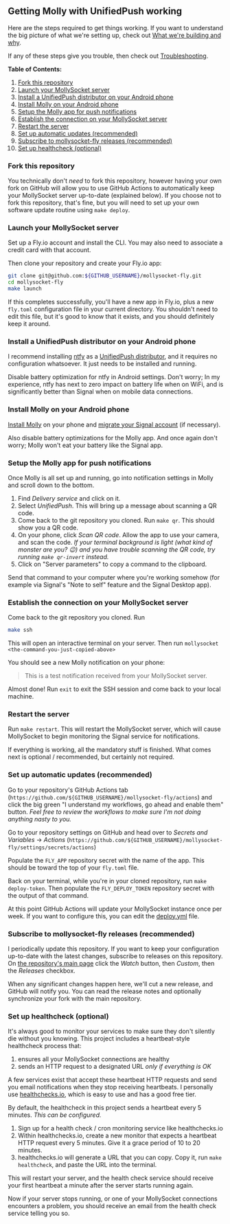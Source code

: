 ## Getting Molly with UnifiedPush working

Here are the steps required to get things working. If you want to understand the big
picture of what we're setting up, check out [What we're building and why](WHAT_WHY.md).

If any of these steps give you trouble, then check out [Troubleshooting](TROUBLESHOOTING.md).

**Table of Contents:**

1. [Fork this repository](#fork-this-repository)
2. [Launch your MollySocket server](#launch-your-mollysocket-server)
3. [Install a UnifiedPush distributor on your Android phone](#install-a-unifiedpush-distributor-on-your-android-phone)
4. [Install Molly on your Android phone](#install-molly-on-your-android-phone)
5. [Setup the Molly app for push notifications](#setup-the-molly-app-for-push-notifications)
6. [Establish the connection on your MollySocket server](#establish-the-connection-on-your-mollysocket-server)
7. [Restart the server](#restart-the-server)
8. [Set up automatic updates (recommended)](#set-up-automatic-updates-recommended)
9. [Subscribe to mollysocket-fly releases (recommended)](#subscribe-to-mollysocket-fly-releases-recommended)
10. [Set up healthcheck (optional)](#set-up-healthcheck-optional)

### Fork this repository

You technically don't _need_ to fork this repository, however having your own fork
on GitHub will allow you to use GitHub Actions to automatically keep your MollySocket
server up-to-date (explained below). If you choose not to fork this repository, that's
fine, but you will need to set up your own software update routine using `make deploy`.

### Launch your MollySocket server

Set up a Fly.io account and install the CLI. You may also need to associate a credit
card with that account.

Then clone your repository and create your Fly.io app:

```bash
git clone git@github.com:${GITHUB_USERNAME}/mollysocket-fly.git
cd mollysocket-fly
make launch
```

If this completes successfully, you'll have a new app in Fly.io, plus a new `fly.toml`
configuration file in your current directory. You shouldn't need to edit this file, but
it's good to know that it exists, and you should definitely keep it around.

### Install a UnifiedPush distributor on your Android phone

I recommend installing [ntfy](https://f-droid.org/en/packages/io.heckel.ntfy/) as a
[UnifiedPush distributor](https://unifiedpush.org/users/distributors/), and it requires
no configuration whatsoever. It just needs to be installed and running.

Disable battery optimization for ntfy in Android settings. Don't worry; In my
experience, ntfy has next to zero impact on battery life when on WiFi, and is
significantly better than Signal when on mobile data connections.

### Install Molly on your Android phone

[Install Molly](https://github.com/mollyim/mollyim-android?tab=readme-ov-file#download)
on your phone and [migrate your Signal account](https://github.com/mollyim/mollyim-android/wiki/Migrating-From-Signal)
(if necessary).

Also disable battery optimizations for the Molly app. And once again don't worry; Molly
won't eat your battery like the Signal app.

### Setup the Molly app for push notifications

Once Molly is all set up and running, go into notification settings in Molly and scroll
down to the bottom.

1. Find _Delivery service_ and click on it.
2. Select _UnifiedPush_. This will bring up a message about scanning a QR code.
3. Come back to the git repository you cloned. Run `make qr`. This should show you a
   QR code.
4. On your phone, click _Scan QR code_. Allow the app to use your camera, and scan the
   code. _If your terminal background is light (what kind of monster are you? 😉) and
   you have trouble scanning the QR code, try running `make qr-invert` instead._
5. Click on "Server parameters" to copy a command to the clipboard.

Send that command to your computer where you're working somehow (for example via
Signal's "Note to self" feature and the Signal Desktop app).

### Establish the connection on your MollySocket server

Come back to the git repository you cloned. Run

```bash
make ssh
```

This will open an interactive terminal on your server. Then run
`mollysocket <the-command-you-just-copied-above>`

You should see a new Molly notification on your phone:

> This is a test notification received from your MollySocket server.

Almost done! Run `exit` to exit the SSH session and come back to your local machine.

### Restart the server

Run `make restart`. This will restart the MollySocket server, which will cause
MollySocket to begin monitoring the Signal service for notifications.

If everything is working, all the mandatory stuff is finished. What comes next is
optional / recommended, but certainly not required.

### Set up automatic updates (recommended)

Go to your repository's GitHub Actions tab
(`https://github.com/${GITHUB_USERNAME}/mollysocket-fly/actions`) and click the big
green "I understand my workflows, go ahead and enable them" button. _Feel free to review
the workflows to make sure I'm not doing anything nasty to you._

Go to your repository settings on GitHub and
head over to _Secrets and Variables_ -> _Actions_
(`https://github.com/${GITHUB_USERNAME}/mollysocket-fly/settings/secrets/actions`)

Populate the `FLY_APP` repository secret with the name of the app. This should be toward
the top of your `fly.toml` file.

Back on your terminal, while you're in your cloned repository, run `make deploy-token`.
Then populate the `FLY_DEPLOY_TOKEN` repository secret with the output of that command.

At this point GitHub Actions will update your MollySocket instance once per week. If you
want to configure this, you can edit the [deploy.yml](../.github/workflows/deploy.yml)
file.

### Subscribe to mollysocket-fly releases (recommended)

I periodically update this repository. If you want to keep your configuration up-to-date
with the latest changes, subscribe to releases on this repository. On [the repository's
main page](https://github.com/pcrockett/mollysocket-fly) click the _Watch_ button, then
_Custom_, then the _Releases_ checkbox.

When any significant changes happen here, we'll cut a new release, and GitHub will
notify you. You can read the release notes and optionally synchronize your fork with the
main repository.

### Set up healthcheck (optional)

It's always good to monitor your services to make sure they don't silently die without
you knowing. This project includes a heartbeat-style healthcheck process that:

1. ensures all your MollySocket connections are healthy
2. sends an HTTP request to a designated URL _only if everything is OK_

A few services exist that accept these heartbeat HTTP requests and send you email
notifications when they stop receiving heartbeats. I personally use
[healthchecks.io](https://healthchecks.io/), which is easy to use and has a good free
tier.

By default, the healthcheck in this project sends a heartbeat every 5 minutes. _This can
be configured._

1. Sign up for a health check / cron monitoring service like healthchecks.io
2. Within healthchecks.io, create a new monitor that expects a heartbeat HTTP request
   every 5 minutes. Give it a grace period of 10 to 20 minutes.
3. healthchecks.io will generate a URL that you can copy. Copy it, run
   `make healthcheck`, and paste the URL into the terminal.

This will restart your server, and the health check service should receive your first
heartbeat a minute after the server starts running again.

Now if your server stops running, or one of your MollySocket connections encounters a
problem, you should receive an email from the health check service telling you so.
